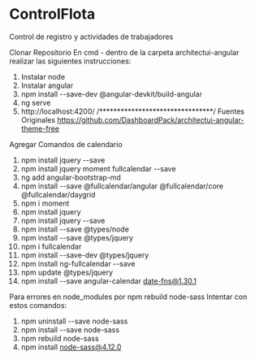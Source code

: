 # ControlFlota
Control de registro y actividades de trabajadores

Clonar Repositorio
En cmd - dentro de la carpeta architectui-angular realizar las siguientes instrucciones:
1) Instalar node 
2) Instalar angular  
3) npm install --save-dev @angular-devkit/build-angular
4) ng serve
5) http://localhost:4200/
/********************************/
Fuentes Originales
https://github.com/DashboardPack/architectui-angular-theme-free

Agregar Comandos de calendario
1) npm install jquery --save
2) npm install jquery moment fullcalendar --save
3) ng add angular-bootstrap-md
4) npm install --save @fullcalendar/angular @fullcalendar/core @fullcalendar/daygrid
5) npm i moment
6) npm install jquery
7) npm install jquery --save
8) npm install --save @types/node
10) npm install --save @types/jquery
11) npm i fullcalendar
12) npm install --save-dev @types/jquery
13) npm install ng-fullcalendar --save
14) npm update @types/jquery
15) npm install --save angular-calendar date-fns@1.30.1

Para errores en node_modules por npm rebuild node-sass
Intentar con estos comandos:
1) npm uninstall --save node-sass
2) npm install --save node-sass
3) npm rebuild node-sass
4) npm install node-sass@4.12.0


 

